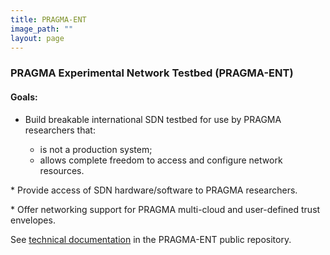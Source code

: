 ```yaml
---
title: PRAGMA-ENT 
image_path: ""
layout: page
---
```



### PRAGMA Experimental Network Testbed (PRAGMA-ENT) 

#### Goals:

* Build breakable international SDN testbed for use by PRAGMA researchers that:

  * is not a production system;
  * allows complete freedom to access and configure network resources.
<p>
* Provide access of SDN hardware/software to PRAGMA researchers.
<p>
* Offer networking support for PRAGMA multi-cloud
  and user-defined trust envelopes.

<p>

See [technical documentation][1] in the PRAGMA-ENT public repository.

<p>

[1]: https://github.com/pragmagrid/pragma_ent/wiki
